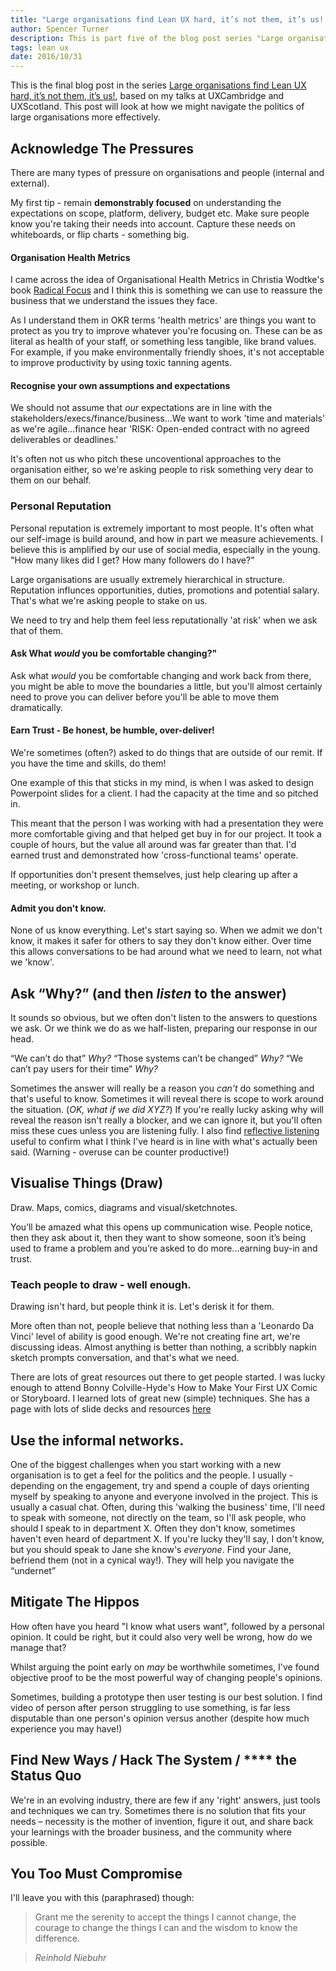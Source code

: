 ```yaml
---
title: "Large organisations find Lean UX hard, it’s not them, it’s us! - Part Five: Navigate The Politics."
author: Spencer Turner
description: This is part five of the blog post series "Large organisations find Lean UX hard, it’s not them, it’s us!", based on my talks at UXCambridge and UXScotland. In this post we'll look at how we might more effectively navigate the politics of large organisations.
tags: lean ux
date: 2016/10/31
---
```


This is the final blog post in the series [Large organisations find Lean UX hard, it’s not them, it’s us!](/posts/lean-ux-in-the-enterprise-is-hard/), based on my talks at UXCambridge and UXScotland. This post will look at how we might navigate the politics of large organisations more effectively.

## Acknowledge The Pressures
There are many types of pressure on organisations and people (internal and external).

My first tip - remain **demonstrably focused** on understanding the expectations on scope, platform, delivery, budget etc. Make sure people know you're taking their needs into account. Capture these needs on whiteboards, or flip charts - something big.

#### Organisation Health Metrics
I came across the idea of Organisational Health Metrics in Christia Wodtke's book [Radical Focus](http://eleganthack.com/the-art-of-the-okr/) and I think this is something we can use to reassure the business that we understand the issues they face.

As I understand them in OKR terms 'health metrics' are things you want to protect as you try to improve whatever you're focusing on. These can be as literal as health of your staff, or something less tangible, like brand values. For example, if you make environmentally friendly shoes, it's not acceptable to improve productivity by using toxic tanning agents.

#### Recognise your own assumptions and expectations
We should not assume that _our_ expectations are in line with the stakeholders/execs/finance/business...We want to work 'time and materials' as we're agile...finance hear 'RISK: Open-ended contract with no agreed deliverables or deadlines.'

It's often not us who pitch these uncoventional approaches to the organisation either, so we're asking people to risk something very dear to them on our behalf.

### Personal Reputation
Personal reputation is extremely important to most people. It's often what our self-image is build around, and how in part we measure achievements. I believe this is amplified by our use of social media, especially in the young. "How many likes did I get? How many followers do I have?"

Large organisations are usually extremely hierarchical in structure. Reputation influnces opportunities, duties, promotions and potential salary. That's what we're asking people to stake on us.

We need to try and help them feel less reputationally 'at risk' when we ask that of them.

#### Ask What _would_ you be comfortable changing?"
Ask what _would_ you be comfortable changing and work back from there, you might be able to move the boundaries a little, but you'll almost certainly need to prove you can deliver before you'll be able to move them dramatically.

#### Earn Trust - Be honest, be humble, over-deliver!
We're sometimes (often?) asked to do things that are outside of our remit. If you have the time and skills, do them!

One example of this that sticks in my mind, is when I was asked to design Powerpoint slides for a client. I had the capacity at the time and so pitched in.

This meant that the person I was working with had a presentation they were more comfortable giving and that helped get buy in for our project. It took a couple of hours, but the value all around was far greater than that. I'd earned trust and demonstrated how 'cross-functional teams' operate.

If opportunities don't present themselves, just help clearing up after a meeting, or workshop or lunch.

#### Admit you don't know.
None of us know everything. Let's start saying so. When we admit we don't know, it makes it safer for others to say they don't know either. Over time this allows conversations to be had around what we need to learn, not what we 'know'.

## Ask “Why?” (and then _listen_ to the answer)
It sounds so obvious, but we often don't listen to the answers to questions we ask. Or we think we do as we half-listen, preparing our response in our head.

“We can’t do that” _Why?_
“Those systems can’t be changed” _Why?_
“We can’t pay users for their time” _Why?_

Sometimes the answer will really be a reason you _can't_ do something and that's useful to know. Sometimes it will reveal there is scope to work around the situation. (_OK, what if we did XYZ?_) If you're really lucky asking why will reveal the reason isn't really a blocker, and we can ignore it, but you'll often miss these cues unless you are listening fully. I also find [reflective listening](https://en.wikipedia.org/wiki/Reflective_listening) useful to confirm what I think I've heard is in line with what's actually been said. (Warning - overuse can be counter productive!)

## Visualise Things (Draw)
Draw. Maps, comics, diagrams and visual/sketchnotes.

You’ll be amazed what this opens up communication wise. People notice, then they ask about it, then they want to show someone, soon it’s being used to frame a problem and you’re asked to do more...earning buy-in and trust.

### Teach people to draw - well enough.
Drawing isn't hard, but people think it is. Let's derisk it for them.

More often than not, people believe that nothing less than a 'Leonardo Da Vinci' level of ability is good enough. We're not creating fine art, we're discussing ideas. Almost anything is better than nothing, a scribbly napkin sketch prompts conversation, and that's what we need.

There are lots of great resources out there to get people started. I was lucky enough to attend Bonny Colville-Hyde's How to Make Your First UX Comic or Storyboard. I learned lots of great new (simple) techniques. She has a page with lots of slide decks and resources [here](http://www.almostexact.com/ux-comics/)

## Use the informal networks.
One of the biggest challenges when you start working with a new organisation is to get a feel for the politics and the people. I usually - depending on the engagement, try and spend a couple of days orienting myself by speaking to anyone and everyone involved in the project. This is usually a casual chat. Often, during this 'walking the business' time, I'll need to speak with someone, not directly on the team, so I'll ask people, who should I speak to in department X. Often they don't know, sometimes haven't even heard of department X. If you're lucky they'll say, I don't know, but you should speak to Jane she know's _everyone_. Find your Jane, befriend them (not in a cynical way!). They will help you navigate the “undernet”

## Mitigate The Hippos
How often have you heard "I know what users want", followed by a personal opinion. It could be right, but it could also very well be wrong, how do we manage that?

Whilst arguing the point early on _may_ be worthwhile sometimes, I've found objective proof to be the most powerful way of changing people's opinions.

Sometimes, building a prototype then user testing is our best solution. I find video of person after person struggling to use something, is far less disputable than one person's opinion versus another (despite how much experience you may have!)


## Find New Ways / Hack The System / **** the Status Quo
We're in an evolving industry, there are few if any 'right' answers, just tools and techniques we can try. Sometimes there is no solution that fits your needs – necessity is the mother of invention, figure it out, and share back your learnings with the broader business, and the community where possible.

## You Too Must Compromise
I'll leave you with this (paraphrased) though:
> Grant me the serenity to accept the things I cannot change,
> the courage to change the things I can and the wisdom to know the difference.

> _Reinhold Niebuhr_
